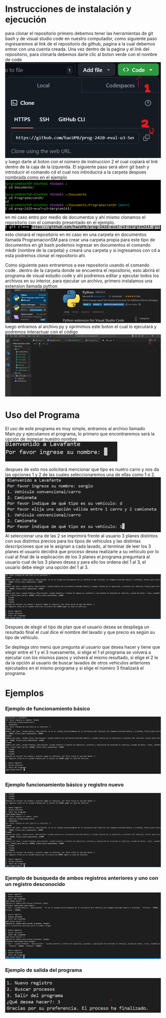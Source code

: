 # Instrucciones de instalación y ejecución
para clonar el repositorio primero debemos tener las herramientas de git bash y de visual studio code en nuestro computador, como siguiente paso ingresaremos al link de el repositorio de github, pagina a la cual debemos entrar con una cuenta creada. Una vez dentro de la pagina y el link del repositorio, para clonarla debemos darle clic al boton verde con el nombre de code
![alt text](<instruccion 1.png>)
y luego darle al boton con el número de instruccion 2 el cual copiará el link dentro de la caja de la izquierda.
El siguiente paso será abrir git bash y introducir el comando cd el cual nos introducirá a la carpeta despues nombrada como en el ejemplo
![alt text](<inst 2.png>)
en mi caso entro por medio de documentos y ahí mismo clonamos el repositorio con el comando presentado en el ejemplo.
![alt text](<inst 3.png>)
esto clonará el repositorio en mi caso en una carpeta en documentos llamada ProgramacionSM  para crear una carpeta propia para este tipo de documentos en git bash podemos ingresar en documentos el comando mkdir (nombre de la carpeta) y creará una carpeta y si ingresamos con cd a esta podremos clonar el repositorio ahí.

Como siguiente paso entraremos a ese repositorio usando el comando code . dentro de la carpeta donde se encuentra el repositorio, esto abrirá el programa de visual estudio code y ahí podremos editar y ejecutar todos los archivos en su interior, para ejecutar un archivo, primero instalamos una extension llamada python
![alt text](<inst 4.png>)
luego entramos al archivo.py y oprimimos este boton el cual lo ejecutará y podremos interactuar con el código
![alt text](<inst 5.png>)
# Uso del Programa
El uso de este programa es muy simple, entramos al archivo llamado Main.py y ejecutamos el programa, lo primero que encontraremos será la opción de ingresar nuestro nombre
![alt text](<inst 6.png>)

despues de esto nos solicitará mencionar que tipo es nuetro carro y nos da las opciones 1 y 2 de las cuales seleccionaremos una de ellas como 1 o 2.
![alt text](<inst 7.png>)
Al seleccionar una de las 2 se imprimirá frente al usuario 3 planes distintos con sus distintos precios para los tipos de vehiculos y las distintas descripciones que se le asignan a cada lavado, al terminar de leer los 3 planes el usuario decidirá que proceso desea realizarle a su vehiculo por lo cual al final de la explicación de los 3 planes el programa preguntará al usuario cual de los 3 planes desea y para ello los ordena del 1 al 3, el usuario debe elegir una opción del 1 al 3.

![alt text](<inst 8-1.png>)

Despues de elegir el tipo de plan que el usuario desea se despliega un resultado final el cual dice el nombre del lavado y que precio es según su tipo de vehiculo.

Se depliega otro menú que pregunta al usuario que desea hacer y tiene que elegir entre el 1 y el 3 nuevamente, si elige el 1 el programa se volverá a ejecutar con los mismos pasos y volverá al mismo resultado, si elige el 2 le da la opción al usuario de buscar lavados de otros vehiculos anteriores ejecutados en el mismo programa y si elige el número 3 finalizará el programa.
# Ejemplos
### Ejemplo de funcionamiento básico
![alt text](p1.png)
### Ejemplo funcionamiento básico y registro nuevo
![alt text](p2.png)
### Ejemplo de busqueda de ambos registros anteriores y uno con un registro desconocido
![alt text](p3.png)
### Ejemplo de salida del programa
![alt text](p4.png)